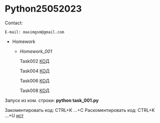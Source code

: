 # Python25052023

Contact:

    E-mail: maximgsm@gmail.com

- Homework
    - *Homework_001*
    
        Task002 [КОД](/Homework/Homework_001/task_002.py)
        
        Task004 [КОД](/Homework/Homework_001/task_004.py)
        
        Task006 [КОД](/Homework/Homework_001/task_006.py)
        
        Task008 [КОД](/Homework/Homework_001/task_008.py)





Запуск из ком. строки: **python task_001.py**

Закоментировать  код: CTRL+K ...+C
Раскоментировать код: CTRL+K ...+U
[ист](https://translated.turbopages.org/proxy_u/en-ru.ru.f47fea86-646f5f26-a00478b2-74722d776562/https/www.wikihow.com/Comment-Out-Multiple-Lines-in-Python)
